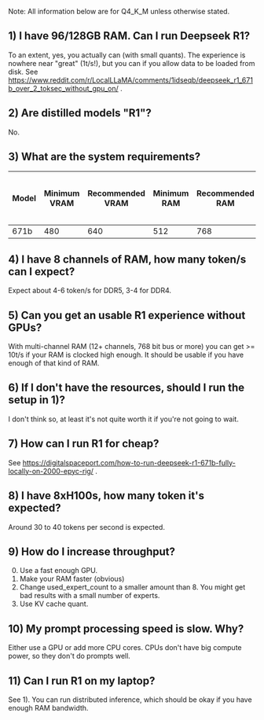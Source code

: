 Note: All information below are for Q4_K_M unless otherwise stated.
## 1) I have 96/128GB RAM. Can I run Deepseek R1?
To an extent, yes, you actually can (with small quants). The experience is nowhere near "great" (1t/s!), but you can if you allow data to be loaded from disk. See https://www.reddit.com/r/LocalLLaMA/comments/1idseqb/deepseek_r1_671b_over_2_toksec_without_gpu_on/ .
## 2) Are distilled models "R1"?
No.
## 3) What are the system requirements?
| **Model** | **Minimum VRAM** | **Recommended VRAM** | **Minimum RAM** | **Recommended RAM** | **KV cache size MB (2k context)** | **Example hardware** |
|-----------|------------------|----------------------|-----------------|---------------------|-----------------------------------|----------------------|
| 671b      | 480              | 640                  | 512             | 768                 | 9760                              | 8x H100              |
## 4) I have 8 channels of RAM, how many token/s can I expect?
Expect about 4-6 token/s for DDR5, 3-4 for DDR4.
## 5) Can you get an usable R1 experience without GPUs?
With multi-channel RAM (12+ channels, 768 bit bus or more) you can get >= 10t/s if your RAM is clocked high enough. It should be usable if you have enough of that kind of RAM.
## 6) If I don't have the resources, should I run the setup in 1)?
I don't think so, at least it's not quite worth it if you're not going to wait.
## 7) How can I run R1 for cheap?
See https://digitalspaceport.com/how-to-run-deepseek-r1-671b-fully-locally-on-2000-epyc-rig/ .
## 8) I have 8xH100s, how many token it's expected?
Around 30 to 40 tokens per second is expected.
## 9) How do I increase throughput?
0. Use a fast enough GPU.
1. Make your RAM faster (obvious)
2. Change used_expert_count to a smaller amount than 8. You might get bad results with a small number of experts.
3. Use KV cache quant.
## 10) My prompt processing speed is slow. Why?
Either use a GPU or add more CPU cores. CPUs don't have big compute power, so they don't do prompts well.
## 11) Can I run R1 on my laptop?
See 1). You can run distributed inference, which should be okay if you have enough RAM bandwidth.
